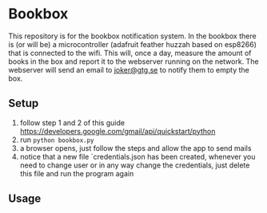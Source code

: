 # Bookbox
This repository is for the bookbox notification system.
In the bookbox there is (or will be) a microcontroller (adafruit feather huzzah based on esp8266) that is connected to the wifi. This will, once a day, measure the amount of books in the box and report it to the webserver running on the network. 
The webserver will send an email to joker@gtg.se to notify them to empty the box.

## Setup
1. follow step 1 and 2 of this guide https://developers.google.com/gmail/api/quickstart/python
2. run `python bookbox.py`
3. a browser opens, just follow the steps and allow the app to send mails
3. notice that a new file `credentials.json has been created, whenever you need to change user or in any way change the credentials, just delete this file and run the program again

## Usage
